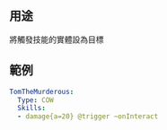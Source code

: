 ## 用途
將觸發技能的實體設為目標

## 範例
```yaml
TomTheMurderous:
  Type: COW
  Skills:
  - damage{a=20} @trigger ~onInteract
```